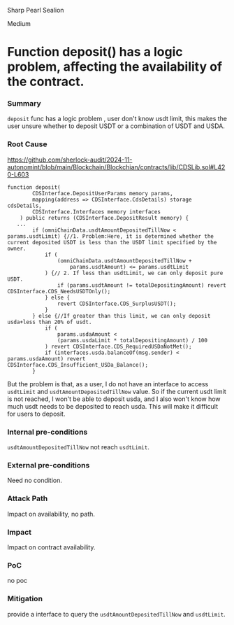 Sharp Pearl Sealion

Medium

# Function deposit() has a logic problem, affecting the availability of the contract.

### Summary

`deposit` func has a logic problem , user don't know usdt limit, this makes the user unsure whether to deposit USDT or a combination of USDT and USDA.

### Root Cause

https://github.com/sherlock-audit/2024-11-autonomint/blob/main/Blockchain/Blockchian/contracts/lib/CDSLib.sol#L420-L603

```solidity
function deposit(
        CDSInterface.DepositUserParams memory params,
        mapping(address => CDSInterface.CdsDetails) storage cdsDetails,
        CDSInterface.Interfaces memory interfaces
    ) public returns (CDSInterface.DepositResult memory) {
   ...
        if (omniChainData.usdtAmountDepositedTillNow < params.usdtLimit) {//1. Problem:Here, it is determined whether the current deposited USDT is less than the USDT limit specified by the owner.
            if (
                (omniChainData.usdtAmountDepositedTillNow +
                    params.usdtAmount) <= params.usdtLimit
            ) {// 2. If less than usdtLimit, we can only deposit pure USDT.
                if (params.usdtAmount != totalDepositingAmount) revert CDSInterface.CDS_NeedsUSDTOnly();
            } else {
                revert CDSInterface.CDS_SurplusUSDT();
            }
        } else {//If greater than this limit, we can only deposit usda+less than 20% of usdt.
            if (
                params.usdaAmount <
                (params.usdaLimit * totalDepositingAmount) / 100
            ) revert CDSInterface.CDS_RequiredUSDaNotMet();
            if (interfaces.usda.balanceOf(msg.sender) < params.usdaAmount) revert CDSInterface.CDS_Insufficient_USDa_Balance(); 
        }
```
But the problem is that, as a user, I do not have an interface to access `usdtLimit` and `usdtAmountDepositedTillNow` value.
So if the current usdt limit is not reached, I won't be able to deposit usda, and I also won't know how much usdt needs to be deposited to reach usda.
This will make it difficult for users to deposit.

### Internal pre-conditions

`usdtAmountDepositedTillNow` not reach `usdtLimit`.

### External pre-conditions

Need no condition.

### Attack Path

Impact on availability, no path.

### Impact

Impact on contract availability.

### PoC

no poc

### Mitigation

provide a interface to query the `usdtAmountDepositedTillNow` and `usdtLimit`.